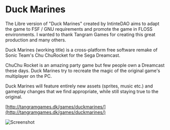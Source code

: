 Duck Marines
==========

The Libre version of "Duck Marines" created by IntinteDAO aims to adapt the game to FSF / GNU requirements and promote the game in FLOSS environments. I wanted to thank Tangram Games for creating this great production and many others.

Duck Marines (working title) is a cross-platform free software remake of Sonic Team's Chu ChuRocket for the Sega Dreamcast.

ChuChu Rocket is an amazing party game but few people own a Dreamcast these days.
Duck Marines try to recreate the magic of the original game's multiplayer on the PC.

Duck Marines will feature entirely new assets (sprites, music etc.) and gameplay changes that we find appropriate, while still staying true to the original.

[http://tangramgames.dk/games/duckmarines/](http://tangramgames.dk/games/duckmarines/)

![Screenshot](http://tangramgames.dk/games/duckmarines/images/teaser.png "Duck Marines screenshot")
